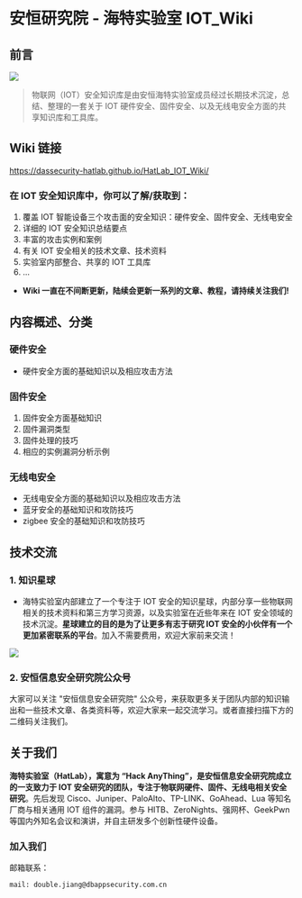 # 安恒研究院 - 海特实验室 IOT_Wiki

## 前言

![](./docs/img/hatlab_logo.png)

> 物联网（IOT）安全知识库是由安恒海特实验室成员经过长期技术沉淀，总结、整理的一套关于 IOT 硬件安全、固件安全、以及无线电安全方面的共享知识库和工具库。


## Wiki 链接

https://dassecurity-hatlab.github.io/HatLab_IOT_Wiki/

### 在 IOT 安全知识库中，你可以了解/获取到：

1. 覆盖 IOT 智能设备三个攻击面的安全知识：硬件安全、固件安全、无线电安全
2. 详细的 IOT 安全知识总结要点
3. 丰富的攻击实例和案例
4. 有关 IOT 安全相关的技术文章、技术资料
5. 实验室内部整合、共享的 IOT 工具库
6. ...

- **Wiki 一直在不间断更新，陆续会更新一系列的文章、教程，请持续关注我们!**

## 内容概述、分类

### 硬件安全

- 硬件安全方面的基础知识以及相应攻击方法

### 固件安全

1. 固件安全方面基础知识
2. 固件漏洞类型
3. 固件处理的技巧
4. 相应的实例漏洞分析示例

### 无线电安全

- 无线电安全方面的基础知识以及相应攻击方法
- 蓝牙安全的基础知识和攻防技巧
- zigbee 安全的基础知识和攻防技巧

## 技术交流

### 1. 知识星球

- 海特实验室内部建立了一个专注于 IOT 安全的知识星球，内部分享一些物联网相关的技术资料和第三方学习资源，以及实验室在近些年来在 IOT 安全领域的技术沉淀。**星球建立的目的是为了让更多有志于研究 IOT 安全的小伙伴有一个更加紧密联系的平台**。加入不需要费用，欢迎大家前来交流！

![](./docs/img/zsxq.png)

### 2. 安恒信息安全研究院公众号

大家可以关注 "安恒信息安全研究院" 公众号，来获取更多关于团队内部的知识输出和一些技术文章、各类资料等，欢迎大家来一起交流学习。或者直接扫描下方的二维码关注我们。

## 关于我们

**海特实验室（HatLab），寓意为 “Hack AnyThing”，是安恒信息安全研究院成立的一支致力于 IOT 安全研究的团队，专注于物联网硬件、固件、无线电相关安全研究**。先后发现 Cisco、Juniper、PaloAlto、TP-LINK、GoAhead、Lua 等知名厂商与相关通用 IOT 组件的漏洞。参与 HITB、ZeroNights、强网杯、GeekPwn 等国内外知名会议和演讲，并自主研发多个创新性硬件设备。


### 加入我们

邮箱联系：

```
mail: double.jiang@dbappsecurity.com.cn
```
